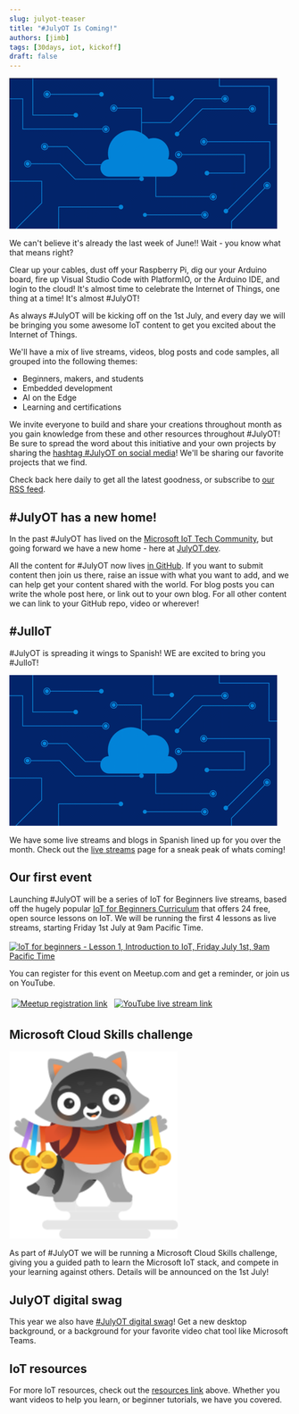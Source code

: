 ```yaml
---
slug: julyot-teaser
title: "#JulyOT Is Coming!"
authors: [jimb]
tags: [30days, iot, kickoff]
draft: false
---
```


<head>
  <meta name="twitter:url" content="https://julyot.dev/blog/julyot-teaser" />
  <meta name="twitter:title" content="Teaser: #JulyOT is Coming - Celebrate IoT All Month Long!" />
  <meta name="twitter:description" content="Jumpstart 31 days of IoT celebrations with #JulyOT" />
  <meta name="twitter:image" content="https://julyot.dev/img/png/julyot-kickoff-banner.png" />
  <meta name="twitter:card" content="summary_large_image" />
  <meta name="twitter:creator" content="@jim" />
  <meta name="twitter:site" content="@AzureAdvocates" /> 
  <link rel="canonical" href="https://julyot.dev/blog/julyot-teaser" />
</head>

![Animated JulyOT logo](../static/img/gif/julyot-single-loop.gif)

We can't believe it's already the last week of June!! Wait - you know what that means right?

Clear up your cables, dust off your Raspberry Pi, dig our your Arduino board, fire up Visual Studio Code with PlatformIO, or the Arduino IDE, and login to the cloud! It's almost time to celebrate the Internet of Things, one thing at a time! It's almost #JulyOT!

As always #JulyOT will be kicking off on the 1st July, and every day we will be bringing you some awesome IoT content to get you excited about the Internet of Things.

We'll have a mix of live streams, videos, blog posts and code samples, all grouped into the following themes:

* Beginners, makers, and students
* Embedded development
* AI on the Edge
* Learning and certifications

We invite everyone to build and share your creations throughout month as you gain knowledge from these and other resources throughout #JulyOT!  Be sure to spread the word about this initiative and your own projects by sharing the [hashtag #JulyOT on social media](https://twitter.com/hashtag/JulyOT)! We'll be sharing our favorite projects that we find.

Check back here daily to get all the latest goodness, or subscribe to [our RSS feed](https://julyot.dev/blog/rss.xml).

## #JulyOT has a new home!

In the past #JulyOT has lived on the [Microsoft IoT Tech Community](https://techcommunity.microsoft.com/t5/internet-of-things-blog/bg-p/IoTBlog), but going forward we have a new home - here at [JulyOT.dev](https://julyOT.dev).

All the content for #JulyOT now lives [in GitHub](https://github.com/JulyOT/JulyOT). If you want to submit content then join us there, raise an issue with what you want to add, and we can help get your content shared with the world. For blog posts you can write the whole post here, or link out to your own blog. For all other content we can link to your GitHub repo, video or wherever!

## #JulIoT

#JulyOT is spreading it wings to Spanish! WE are excited to bring you #JulIoT!

![Julio T anumated logo](../static/img/gif/juliot.gif)

We have some live streams and blogs in Spanish lined up for you over the month. Check out the [live streams](/livestreams) page for a sneak peak of whats coming!

## Our first event

Launching #JulyOT will be a series of IoT for Beginners live streams, based off the hugely popular [IoT for Beginners Curriculum](https://aka.ms/iot-beginners) that offers 24 free, open source lessons on IoT. We will be running the first 4 lessons as live streams, starting Friday 1st July at 9am Pacific Time.
<br/><br/>
<a href='https://www.meetup.com/Microsoft-Reactor-Redmond/events/286453689/'>
<img src='https://www.meetup.com/_next/image/?url=https%3A%2F%2Fsecure-content.meetupstatic.com%2Fimages%2Fclassic-events%2F504717110%2F676x380.webp&w=3840&q=75' width='45%' alt='IoT for beginners - Lesson 1, Introduction to IoT, Friday July 1st, 9am Pacific Time'/>
</a>

You can register for this event on Meetup.com and get a reminder, or join us on YouTube.

<a href="https://www.meetup.com/Microsoft-Reactor-Redmond/events/286453689"><img src="https://raw.githubusercontent.com/jimbobbennett/ColoredBadges/main/svg/social/meetup.svg" alt="Meetup registration link" style="vertical-align:top; margin:6px 4px"></a>  <a href="https://aka.ms/IoTforbeginnersLess1"><img src="https://raw.githubusercontent.com/jimbobbennett/ColoredBadges/main/svg/streaming/youtube.svg" alt="YouTube live stream link" style="vertical-align:top; margin:6px 4px"></a> 

## Microsoft Cloud Skills challenge

![A cartoon racoon holding medals](../static/img/svg/image_medals.svg)

As part of #JulyOT we will be running a Microsoft Cloud Skills challenge, giving you a guided path to learn the Microsoft IoT stack, and compete in your learning against others. Details will be announced on the 1st July!

## JulyOT digital swag

This year we also have [#JulyOT digital swag](/digitalswag)! Get a new desktop background, or a background for your favorite video chat tool like Microsoft Teams.

## IoT resources

For more IoT resources, check out the [resources link](/resources) above. Whether you want videos to help you learn, or beginner tutorials, we have you covered.